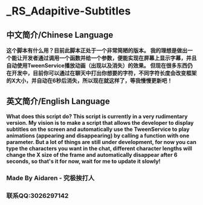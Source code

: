 # _RS_Adapitive-Subtitles

## 中文简介/Chinese Language
**这个脚本有什么用？目前此脚本正处于一个非常简陋的版本。
我的理想是做出一个能让开发者通过调用一个函数并给一个参数，便能实现在屏幕上显示字幕，并且自动使用TweenService播放动画（出现以及消失）的效果。
但现在很多东西仍在开发中，目前你可以通过在聊天中打出你想要的字符，不同字符长度会改变框架的X大小，并自动在6秒后消失，所以现在就这样了，等我慢慢更新吧！**

## 英文简介/English Language
**What does this script do? This script is currently in a very rudimentary version.
My vision is to make a script that allows the developer to display subtitles on the screen and automatically use the TweenService to play animations (appearing and disappearing) by calling a function with one parameter.
But a lot of things are still under development, for now you can type the characters you want in the chat, different character lengths will change the X size of the frame and automatically disappear after 6 seconds, so that's it for now, wait for me to update it slowly!**

### **Made By Aidaren - 究极挨打人**
### **联系QQ:3026297142**
